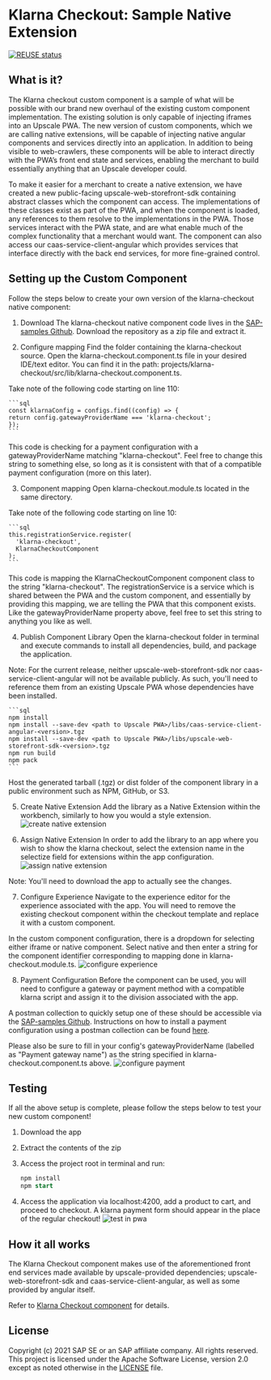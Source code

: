 # Klarna Checkout: Sample Native Extension

[![REUSE status](https://api.reuse.software/badge/github.com/SAP-samples/upscale-commerce-open-payment-integration)](https://api.reuse.software/info/github.com/SAP-samples/upscale-commerce-open-payment-integration)

## What is it?
The Klarna checkout custom component is a sample of what will be possible with our brand new overhaul of the existing custom component implementation. The existing solution is only capable of injecting iframes into an Upscale PWA. The new version of custom components, which we are calling native extensions, will be capable of injecting native angular components and services directly into an application. In addition to being visible to web-crawlers, these components will be able to interact directly with the PWA’s front end state and services, enabling the merchant to build essentially anything that an Upscale developer could.

To make it easier for a merchant to create a native extension, we have created a new public-facing upscale-web-storefront-sdk containing abstract classes which the component can access. The implementations of these classes exist as part of the PWA, and when the component is loaded, any references to them resolve to the implementations in the PWA. Those services interact with the PWA state, and are what enable much of the complex functionality that a merchant would want. The component can also access our caas-service-client-angular which provides services that interface directly with the back end services, for more fine-grained control.

## Setting up the Custom Component
Follow the steps below to create your own version of the klarna-checkout native component:

1. Download 
The klarna-checkout native component code lives in the [SAP-samples Github](https://github.com/SAP-samples/upscale-commerce-open-payment-integration). Download the repository as a zip file and extract it.

2. Configure mapping
Find the folder containing the klarna-checkout source. Open the klarna-checkout.component.ts file in your desired IDE/text editor. You can find it in the path: projects/klarna-checkout/src/lib/klarna-checkout.component.ts.

Take note of the following code starting on line 110: 

    ```sql
    const klarnaConfig = configs.find((config) => {
    return config.gatewayProviderName === 'klarna-checkout';
    });
    ```
  
This code is checking for a payment configuration with a gatewayProviderName matching "klarna-checkout". Feel free to change this string to something else, so long as it is consistent with that of a compatible payment configuration (more on this later).

3. Component mapping
Open klarna-checkout.module.ts located in the same directory.

Take note of the following code starting on line 10:

    ```sql
    this.registrationService.register(
      'klarna-checkout',
      KlarnaCheckoutComponent
    );
    ```
This code is mapping the KlarnaCheckoutComponent component class to the string "klarna-checkout". The registrationService is a service which is shared between the PWA and the custom component, and essentially by providing this mapping, we are telling the PWA that this component exists. Like the gatewayProviderName property above, feel free to set this string to anything you like as well.

4. Publish Component Library
Open the klarna-checkout folder in terminal and execute commands to install all dependencies, build, and package the application.

Note: For the current release, neither upscale-web-storefront-sdk nor caas-service-client-angular will not be available publicly. As such, you'll need to reference them from an existing Upscale PWA whose dependencies have been installed.

    ```sql
    npm install
    npm install --save-dev <path to Upscale PWA>/libs/caas-service-client-angular-<version>.tgz
    npm install --save-dev <path to Upscale PWA>/libs/upscale-web-storefront-sdk-<version>.tgz
    npm run build
    npm pack
    ```
Host the generated tarball (.tgz) or dist folder of the component library in a public environment such as NPM, GitHub, or S3.

5. Create Native Extension
Add the library as a Native Extension within the workbench, similarly to how you would a style extension.
![create native extension](./documentation/images/Create_Native_Extension.png) 

6. Assign Native Extension
In order to add the library to an app where you wish to show the klarna checkout, select the extension name in the selectize field for extensions within the app configuration.
![assign native extension](./documentation/images/Assign_native_extension.png) 

Note: You'll need to download the app to actually see the changes.

7. Configure Experience
Navigate to the experience editor for the experience associated with the app. You will need to remove the existing checkout component within the checkout template and replace it with a custom component.

In the custom component configuration, there is a dropdown for selecting either iframe or native component. Select native and then enter a string for the component identifier corresponding to mapping done in klarna-checkout.module.ts. 
![configure experience](./documentation/images/configure_experience.png) 

8. Payment Configuration
Before the component can be used, you will need to configure a gateway or payment method with a compatible klarna script and assign it to the division associated with the app.

A postman collection to quickly setup one of these should be accessible via the [SAP-samples Github](https://github.com/SAP-samples/upscale-commerce-open-payment-integration). Instructions on how to install a payment configuration using a postman collection can be found [here](https://github.com/SAP-samples/upscale-commerce-open-payment-integration/tree/main/postman/klarna/iframe).

Please also be sure to fill in your config's gatewayProviderName (labelled as "Payment gateway name") as the string specified in klarna-checkout.component.ts above.
![configure payment](./documentation/images/configure_payment.png) 

## Testing
If all the above setup is complete, please follow the steps below to test your new custom component!

1. Download the app

2. Extract the contents of the zip

3. Access the project root in terminal and run:

    ```sql
    npm install
    npm start
    ```
4. Access the application via localhost:4200, add a product to cart, and proceed to checkout. A klarna payment form should appear in the place of the regular checkout! 
![test in pwa](./documentation/images/test_in_pwa.png) 

## How it all works
The Klarna Checkout component makes use of the aforementioned front end services made available by upscale-provided dependencies; upscale-web-storefront-sdk and caas-service-client-angular, as well as some provided by angular itself.

Refer to [Klarna Checkout component](https://github.com/SAP-samples/upscale-commerce-open-payment-integration/blob/main/postman/klarna/iframe/How%20Klarna%20Checkout%20Component%20Works.docx) for details.

## License
Copyright (c) 2021 SAP SE or an SAP affiliate company. All rights reserved. This project is licensed under the Apache Software License, version 2.0 except as noted otherwise in the [LICENSE](LICENSES/Apache-2.0.txt) file.
